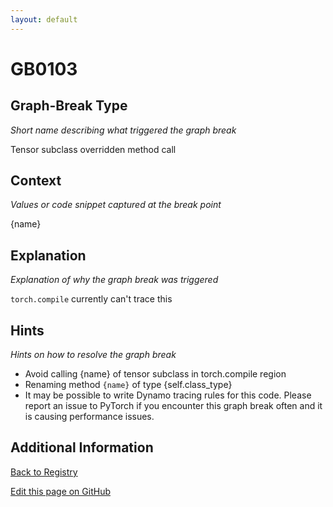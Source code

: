 ```yaml
---
layout: default
---
```

# GB0103

## Graph-Break Type
*Short name describing what triggered the graph break*

Tensor subclass overridden method call

## Context
*Values or code snippet captured at the break point*

{name}

## Explanation
*Explanation of why the graph break was triggered*

`torch.compile` currently can't trace this

## Hints
*Hints on how to resolve the graph break*

- Avoid calling {name} of tensor subclass in torch.compile region
- Renaming method `{name}` of type {self.class_type}
- It may be possible to write Dynamo tracing rules for this code. Please report an issue to PyTorch if you encounter this graph break often and it is causing performance issues.


## Additional Information

<!-- ADDITIONAL INFORMATION START - Add custom information below this line -->

<!-- ADDITIONAL INFORMATION END -->

[Back to Registry](../index.html)

[Edit this page on GitHub](https://github.com/pytorch-labs/compile-graph-break-site/edit/main/docs/gb/gb0103.md)
